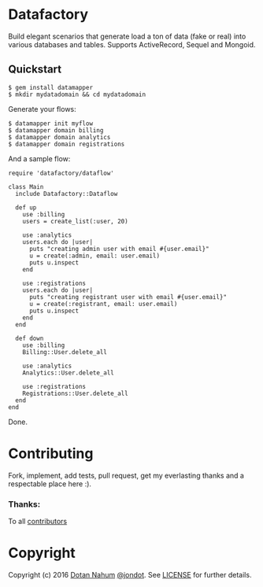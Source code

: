 # Datafactory

Build elegant scenarios that generate load a ton of data (fake or real) into various databases and tables. Supports ActiveRecord, Sequel and Mongoid.


## Quickstart

```
$ gem install datamapper
$ mkdir mydatadomain && cd mydatadomain
```

Generate your flows:

```
$ datamapper init myflow
$ datamapper domain billing
$ datamapper domain analytics
$ datamapper domain registrations
```

And a sample flow:

```
require 'datafactory/dataflow'

class Main
  include Datafactory::Dataflow

  def up
    use :billing
    users = create_list(:user, 20)

    use :analytics
    users.each do |user|
      puts "creating admin user with email #{user.email}"
      u = create(:admin, email: user.email)
      puts u.inspect
    end

    use :registrations
    users.each do |user|
      puts "creating registrant user with email #{user.email}"
      u = create(:registrant, email: user.email)
      puts u.inspect
    end
  end

  def down
    use :billing
    Billing::User.delete_all

    use :analytics
    Analytics::User.delete_all

    use :registrations
    Registrations::User.delete_all
  end
end
```

Done.

# Contributing

Fork, implement, add tests, pull request, get my everlasting thanks and a respectable place here :).

### Thanks:

To all [contributors](https://github.com/jondot/datafactory/graphs/contributors)

# Copyright

Copyright (c) 2016 [Dotan Nahum](http://gplus.to/dotan) [@jondot](http://twitter.com/jondot). See [LICENSE](LICENSE.txt) for further details.
